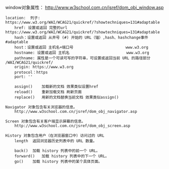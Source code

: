 window对象属性：
    http://www.w3school.com.cn/jsref/dom_obj_window.asp

    location:  列子:                                       https://www.w3.org/WAI/WCAG21/quickref/?showtechniques=131#adaptable
        href: 设置或返回 完整的url                          https://www.w3.org/WAI/WCAG21/quickref/?showtechniques=131#adaptable
        hash：设置或返回 从井号 (#) 开始的 URL（锚）,hash、hashchange事件           #adaptable   
        host：设置或返回 主机名+端口号                       www.w3.org
        hostname: 设置或返回 主机名                         www.w3.org
        pathname: 属性是一个可读可写的字符串，可设置或返回当前 URL 的路径部分       /WAI/WCAG21/quickref/
        origin: https://www.w3.org
        protocol：https
        port: ''

        assign()  	加载新的文档 效果类似设置href
        reload()    重新加载文档 刷新页面
        replace()   用新的文档替换当前文档 效果类似assign()

    Navigator 对象包含有关浏览器的信息。
        http://www.w3school.com.cn/jsref/dom_obj_navigator.asp

    Screen 对象包含有关客户端显示屏幕的信息。
        http://www.w3school.com.cn/jsref/dom_obj_screen.asp

    History 对象包含用户（在浏览器窗口中）访问过的 URL
        length 	返回浏览器历史列表中的 URL 数量。

        back() 	加载 history 列表中的前一个 URL。
        forward() 	加载 history 列表中的下一个 URL。
        go() 	加载 history 列表中的某个具体页面。